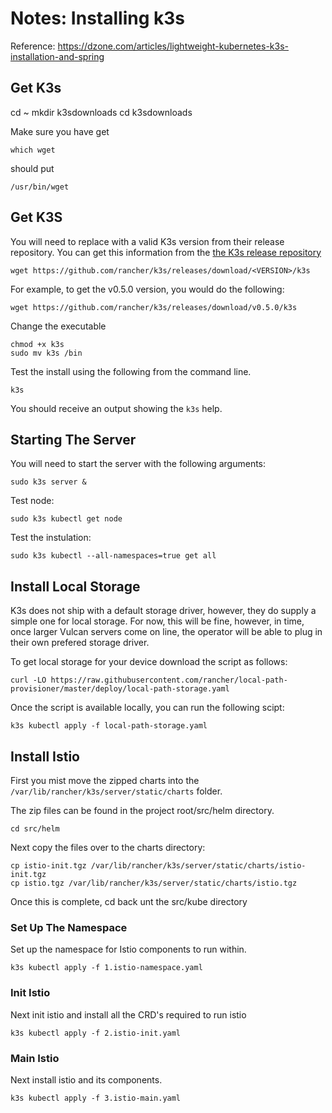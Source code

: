 

# Notes: Installing k3s

Reference: https://dzone.com/articles/lightweight-kubernetes-k3s-installation-and-spring

## Get K3s

cd ~
mkdir k3sdownloads
cd k3sdownloads

Make sure you have get
```
which wget
```

should put
```
/usr/bin/wget
```

## Get K3S

You will need to replace <VERSION> with a valid K3s version from their release repository. You can get this information from the [the K3s release repository](https://github.com/rancher/k3s/releases)

```
wget https://github.com/rancher/k3s/releases/download/<VERSION>/k3s
```
For example, to get the v0.5.0 version, you would do the following:
```
wget https://github.com/rancher/k3s/releases/download/v0.5.0/k3s
```

Change the executable
```
chmod +x k3s
sudo mv k3s /bin
```

Test the install using the following from the command line.
```
k3s
```

You should receive an output showing the `k3s` help.

## Starting The Server


You will need to start the server with the following arguments:
```
sudo k3s server &
```
Test node:
```
sudo k3s kubectl get node
```

Test the instulation:
```
sudo k3s kubectl --all-namespaces=true get all
```

## Install Local Storage

K3s does not ship with a default storage driver, however, they do supply a simple one for local storage. For now, this will be fine, however, in time, once larger Vulcan servers come on line, the operator will be able to plug in their own prefered storage driver.

To get local storage for your device download the script as follows:
```
curl -LO https://raw.githubusercontent.com/rancher/local-path-provisioner/master/deploy/local-path-storage.yaml
```
Once the script is available locally, you can run the following scipt:
```
k3s kubectl apply -f local-path-storage.yaml
```

## Install Istio

First you mist move the zipped charts into the `/var/lib/rancher/k3s/server/static/charts` folder.

The zip files can be found in the project root/src/helm directory.
```
cd src/helm
```

Next copy the files over to the charts directory:
```
cp istio-init.tgz /var/lib/rancher/k3s/server/static/charts/istio-init.tgz
cp istio.tgz /var/lib/rancher/k3s/server/static/charts/istio.tgz
```

Once this is complete, cd back unt the src/kube directory

### Set Up The Namespace

Set up the namespace for Istio components to run within.
```
k3s kubectl apply -f 1.istio-namespace.yaml
```

### Init Istio

Next init istio and install all the CRD's required to run istio
```
k3s kubectl apply -f 2.istio-init.yaml
```

### Main Istio

Next install istio and its components.
```
k3s kubectl apply -f 3.istio-main.yaml
```